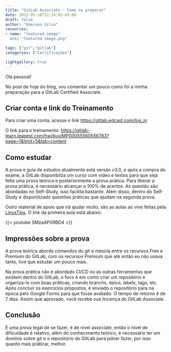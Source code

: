 ```yaml
---
title: "GitLab Associate - Como se preparar"
date: 2022-05-18T12:24:03-03:00
draft: false
author: "Emerson Silva"
resources:
- name: "featured-image"
  src: "featured-image.png"

tags: ["git","gitlab"]
categories: ["Certificações"]

lightgallery: true
---
```


Olá pessoal! 

No post de hoje do blog, vou comentar um pouco como foi a minha preparação para a GitLab Certified Associate. 

## Criar conta e link do Treinamento

Para criar uma conta, acesse o link https://gitlab.edcast.com/log_in

O link para o treinamento: https://gitlab-learn.leapest.com/hw/buy/MP00055560556783?page=1&limit=5&tab=content



## Como estudar

A prova e guia de estudos atualmente está versão v3.0, e após a compra do exame, a GitLab disponibilza um curso com video e textos para que seja feita uma prova teórica e posteriormente a prova prática. 
Para liberar a prova prática, é necessário alcançar o 100% de acertos. As questão são abordadas no Self-Study, isso facilita bastante. 
Além disso, dentro do Self-Study é disponilizado questões práticas que ajudam na segunda prova. 



Outro material de apoio que irá ajudar muito, são as aulas ao vivo feitas pela [LinuxTips](https://www.linuxtips.io/).  O link da primeira aula está abaixo: 

{{< youtube SMzaAP09BD4 >}}


## Impressões sobre a prova

A prova teórica aborda comandos do git e mescla entre os recursos Free e Premium do GitLab, com os recursos Premium que até então eu não usava tanto, tive que estudar um pouco mais. 

Na prova prática não é abordado CI/CD ou as outras ferramentas que existem dentro do GitLab, o foco é em como criar um repositório e organiza-lo com boas práticas, criando branchs, épico, labels, tags, etc. Após concluir os exercícios propostos, é enviado o repositório para na época pelo Google Forms para que fosse avaliado. O tempo de retorno é de 7 dias. Assim que aprovado, você recebe sua lincença do GitLab Associate. 


## Conclusão

É uma prova legal de se fazer, é de nível associate, então o nível de dificuldade é relativo, além do conhecimento teórico, é necessário ter um domínio sobre git e o repositório do GitLab para pdoer fazer, por isso quanto mais práticar, melhor. 